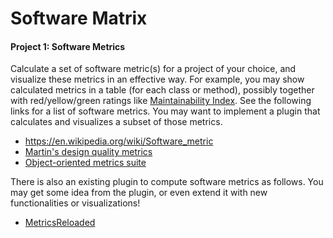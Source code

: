 # Software Matrix

#### Project 1: Software Metrics

Calculate a set of software metric(s) for a project of your choice, and visualize these metrics in an effective way. For example, you may show calculated metrics in a table (for each class or method), possibly together with red/yellow/green ratings like [Maintainability Index](https://blogs.msdn.microsoft.com/zainnab/2011/05/26/code-metrics-maintainability-index). See the following links for a list of software metrics. You may want to implement a plugin that calculates and visualizes a subset of those metrics.

- https://en.wikipedia.org/wiki/Software_metric
- [Martin's design quality metrics](https://docs.google.com/viewer?a=v&pid=sites&srcid=ZGVmYXVsdGRvbWFpbnxkZWxsZGVza3RvcGZpbGVzfGd4OjJjOGM1MDk4ZGU5MzAwNjM)
- [Object-oriented metrics suite](http://www.aivosto.com/project/help/pm-oo-ck.html)

There is also an existing plugin to compute software metrics as follows. You may get some idea from the plugin, or even extend it with new functionalities or visualizations!

- [MetricsReloaded](https://github.com/BasLeijdekkers/MetricsReloaded)
